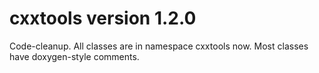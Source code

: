 cxxtools version 1.2.0
======================


Code-cleanup. All classes are in namespace cxxtools now.
Most classes have doxygen-style comments.

